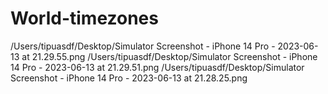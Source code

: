 # World-timezones
/Users/tipuasdf/Desktop/Simulator Screenshot - iPhone 14 Pro - 2023-06-13 at 21.29.55.png
/Users/tipuasdf/Desktop/Simulator Screenshot - iPhone 14 Pro - 2023-06-13 at 21.29.51.png
/Users/tipuasdf/Desktop/Simulator Screenshot - iPhone 14 Pro - 2023-06-13 at 21.28.25.png
